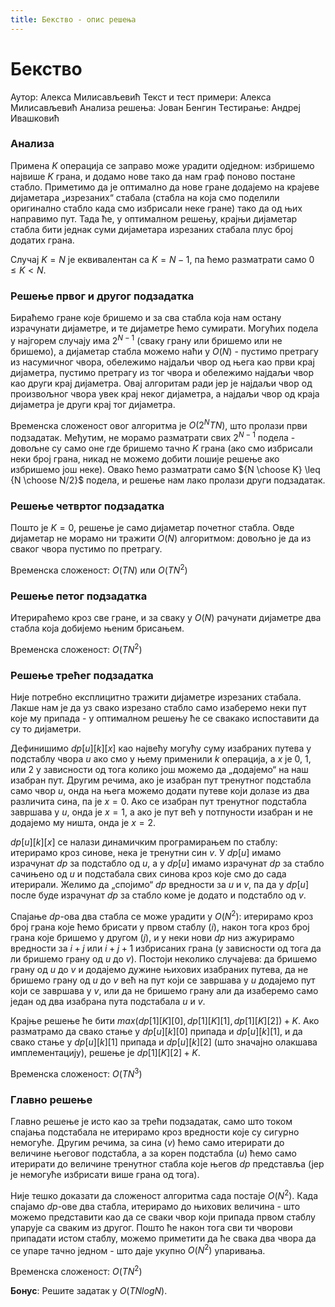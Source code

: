 ```yaml
---
title: Бекство - опис решења
---
```


# Бекство

Аутор: Алекса Милисављевић
Текст и тест примери: Алекса Милисављевић
Анализа решења: Јован Бенгин
Тестирање: Андреј Ивашковић

### Анализа
Примена $K$ операција се заправо може урадити одједном: избришемо највише $K$ грана, и додамо нове тако да нам граф поново постане стабло. Приметимо да је оптимално да нове гране додајемо на крајеве дијаметара „изрезаних“ стабала (стабла на која смо поделили оригинално стабло када смо избрисали неке гране) тако да од њих направимо пут. Тада ће, у оптималном решењу, крајњи дијаметар стабла бити једнак суми дијаметара изрезаних стабала плус број додатих грана.

Случај $K=N$ је еквивалентан са $K=N-1$, па ћемо разматрати само $0 \leq K < N$.


### Решење првог и другог подзадатка

Бираћемо гране које бришемо и за сва стабла која нам остану израчунати дијаметре, и те дијаметре ћемо сумирати. Могућих подела у најгорем случају има $2^{N-1}$ (сваку грану или бришемо или не бришемо), а дијаметар стабла можемо наћи у $O(N)$ - пустимо претрагу из насумичног чвора, обележимо најдаљи чвор од њега као први крај дијаметра, пустимо претрагу из тог чвора и обележимо најдаљи чвор као други крај дијаметра. Овај алгоритам ради јер је најдаљи чвор од произвољног чвора увек крај неког дијаметра, а најдаљи чвор од краја дијаметра је други крај тог дијаметра.

Временска сложеност овог алгоритма је $O(2^NTN)$, што пролази први подзадатак. Међутим, не морамо разматрати свих $2^{N-1}$ подела - довољне су само оне где бришемо тачно $K$ грана (ако смо избрисали неки број грана, никад не можемо добити лошије решење ако избришемо још неке). Овако ћемо разматрати само ${N \choose K} \leq {N \choose N/2}$ подела, и решење нам лако пролази други подзадатак.

### Решење четвртог подзадатка

Пошто је $K = 0$, решење је само дијаметар почетног стабла. Овде дијаметар не морамо ни тражити $O(N)$ алгоритмом: довољно је да из сваког чвора пустимо по претрагу.

Временска сложеност: $O(TN)$ или $O(TN^2)$

### Решење петог подзадатка

Итерираћемо кроз све гране, и за сваку у $O(N)$ рачунати дијаметре два стабла која добијемо њеним брисањем.

Временска сложеност: $O(TN^2)$

### Решење трећег подзадатка

Није потребно експлицитно тражити дијаметре изрезаних стабала. Лакше нам је да уз свако изрезано стабло само изаберемо неки пут које му припада - у оптималном решењу ће се свакако испоставити да су то дијаметри.

Дефинишимо $dp[u][k][x]$ као највећу могућу суму изабраних путева у подстаблу чвора $u$ ако смо у њему применили $k$ операција, а $x$ је $0$, $1$, или $2$ у зависности од тога колико још можемо да „додајемо“ на наш изабран пут. Другим речима, ако је изабран пут тренутног подстабла само чвор $u$, онда на њега можемо додати путеве који долазе из два различита сина, па је $x = 0$.  Ако се изабран пут тренутног подстабла завршава у $u$, онда је $x=1$, а ако је пут већ у потпуности изабран и не додајемо му ништа, онда је $x=2$.

$dp[u][k][x]$ се налази динамичким програмирањем по стаблу: итерирамо кроз синове, нека је тренутни син $v$. У $dp[u]$ имамо израчунат $dp$ за подстабло од $u$, а у $dp[u]$ имамо израчунат $dp$ за стабло сачињено од $u$ и подстабала свих синова кроз које смо до сада итерирали. Желимо да „спојимо“ $dp$ вредности за $u$ и $v$, па да у $dp[u]$ после буде израчунат $dp$ за стабло коме је додато и подстабло од $v$.

Спајање $dp$-ова два стабла се може урадити у $O(N^2)$: итерирамо кроз број грана које ћемо брисати у првом стаблу ($i$), након тога кроз број грана које бришемо у другом ($j$), и у неки нови $dp$ низ ажурирамо вредности за $i + j$ или $i +j +1$ избрисаних грана (у зависности од тога да ли бришемо грану од $u$ до $v$). Постоји неколико случајева: да бришемо грану од $u$ до $v$ и додајемо дужине њихових изабраних путева,  да не бришемо грану од $u$ до $v$ већ на пут који се завршава у $u$ додајемо пут који се завршава у $v$, или да не бришемо грану али да изаберемо само један од два изабрана пута подстабала $u$ и $v$.

Крајње решење ће бити $max(dp[1][K][0], dp[1][K][1], dp[1][K][2]) + K$. Ако разматрамо да свако стање у $dp[u][k][0]$ припада и $dp[u][k][1]$, и да свако стање у $dp[u][k][1]$ припада и $dp[u][k][2]$ (што значајно олакшава имплементацију), решење је $dp[1][K][2] + K$.

Временска сложеност: $O(TN^3)$

### Главно решење

Главно решење је исто као за трећи подзадатак, само што током спајања подстабала не итерирамо кроз вредности које су сигурно немогуће. Другим речима, за сина ($v$) ћемо само итерирати до величине његовог подстабла, а за корен подстабла ($u$) ћемо само итерирати до величине тренутног стабла које његов $dp$ представља (јер је немогуће избрисати више грана од тога).

Није тешко доказати да сложеност алгоритма сада постаје $O(N^2)$. Када спајамо $dp$-ове два стабла, итерирамо до њихових величина - што можемо представити као да се сваки чвор који припада првом стаблу упарује са сваким из другог. Пошто ће након тога сви ти чворови припадати истом стаблу, можемо приметити да ће свака два чвора да се упаре тачно једном - што даје укупно $O(N^2)$ упаривања.

Временска сложеност: $O(TN^2)$

**Бонус**: Решите задатак у $O(TNlogN)$.
